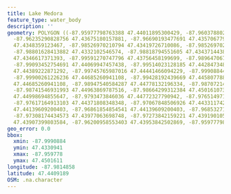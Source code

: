 ```yaml
---
title: Lake Medora
feature_type: water_body
description: ''
geometry: POLYGON ((-87.95977798763388 47.44011895300429, -87.96037880245366 47.43739041582148,
  -87.96235290828756 47.43675180157881, -87.96690193477691 47.43570677973616, -87.9748841888042
  47.4348359123467, -87.98526970210794 47.43419726710086, -87.98526970210794 47.43309413432915,
  -87.98801628413882 47.4332102546574, -87.98818794551605 47.43437144384562, -87.99222198787376
  47.4346617371393, -87.99591270747796 47.43756458199699, -87.98964706722009 47.43895789064693,
  -87.99093452754691 47.44069947457438, -87.99514023128185 47.4428473486889, -87.99539772334722
  47.44389222871292, -87.99745765987016 47.44441466094229, -87.99908844295052 47.44528536979539,
  -87.99900261226236 47.44685260941108, -87.99428192439669 47.44580778818901, -87.98947540584287
  47.44685260941108, -87.98947540584287 47.44778132196334, -87.98707214656552 47.44853588883847,
  -87.98741546931993 47.44963869787516, -87.98664299312384 47.45016107303241, -87.97986236873433
  47.44998694855647, -87.9793473846036 47.44772327790942, -87.97651497188455 47.44737501223953,
  -87.97617164913103 47.44371808348348, -87.97067848506926 47.44331174237308, -87.97033516231483
  47.44139609200403, -87.96861854854541 47.44139609200403, -87.96853271785727 47.44035116240087,
  -87.97308174434573 47.43977063698748, -87.97273842159221 47.43919010516854, -87.96535698238381
  47.43907399803584, -87.96200958553403 47.43953842502869, -87.95977798763388 47.44011895300429))
geo_error: 0.0
bbox:
  xmin: -87.9990884
  ymin: 47.4330941
  xmax: -87.959778
  ymax: 47.4501611
longitude: -87.9814858
latitude: 47.4409189
OSM: .na.character
---
```

